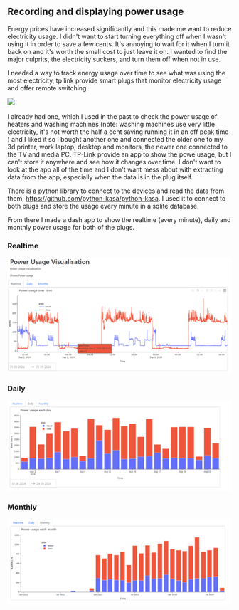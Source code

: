 ## Recording and displaying power usage

Energy prices have increased significantly and this made me want to reduce electricity usage. I didn't want to start turning everything off when I wasn't using it in order to save a few cents. It's annoying to wait for it when I turn it back on and it's worth the small cost to just leave it on. I wanted to find the major culprits, the electricity suckers, and turn them off when not in use. 

I needed a way to track energy usage over time to see what was using the most electricity, tp link provide smart plugs that monitor electricity usage and offer remote switching. 

![](https://static.tp-link.com/HS100(AU)-1.0-package_1480336960019b.jpg)

I already had one, which I used in the past to check the power usage of heaters and washing machines (note: washing machines use very little electricity, it's not worth the half a cent saving running it in an off peak time ) and I liked it so I bought another one and connected the older one to my 3d printer, work laptop, desktop and monitors, the newer one connected to the TV and media PC. TP-Link provide an app to show the powe usage, but I can't store it anywhere and see how it changes over time. I don't want to look at the app all of the time and I don't want mess about with extracting data from the app, especially when the data is in the plug itself. 

There is a python library to connect to the devices and read the data from them, https://github.com/python-kasa/python-kasa. I used it to connect to both plugs and store the usage every minute in a sqlite database. 

From there I made a dash app to show the realtime (every minute), daily and monthly power usage for both of the plugs.  


### Realtime 

![](/img/realtime.png)

### Daily 

![](/img/daily.png)

### Monthly 

![](/img/monthly.png)